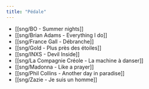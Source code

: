 ```yaml
---
title: "Pédale"
---
```


- [[sng/BO - Summer nights]]
- [[sng/Brian Adams - Everything I do]]
- [[sng/France Gall - Débranche]]
- [[sng/Gold - Plus près des étoiles]]
- [[sng/INXS - Devil Inside]]
- [[sng/La Compagnie Créole - La machine à danser]]
- [[sng/Madonna - Like a prayer]]
- [[sng/Phil Collins - Another day in paradise]]
- [[sng/Zazie - Je suis un homme]]

